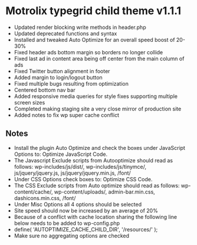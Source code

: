 
# Motrolix typegrid child theme v1.1.1

- Updated render blocking write methods in header.php
- Updated deprecated functions and syntax
- Installed and tweaked Auto Optimize for an overall speed boost of 20-30%
- Fixed header ads bottom margin so borders no longer collide
- Fixed last ad in content area being off center from the main column of ads
- Fixed Twitter button alignment in footer
- Added margin to login/logout button
- Fixed multiple bugs resulting from optimization
- Centered bottom nav bar
- Added responsive media queries for style fixes supporting multiple screen sizes
- Completed making staging site a very close mirror of production site
- Added notes to fix wp super cache conflict

## Notes

- Install the plugin Auto Optimize and check the boxes under JavaScript Options to: Optimize JavaScript Code.
- The Javascript Exclude scripts from Autooptimize should read as follows: wp-includes/js/dist/, wp-includes/js/tinymce/, js/jquery/jquery.js, js/jquery/jquery.min.js, /font/ 
- Under CSS Options check boxes to: Optimize CSS Code.
- The CSS Exclude scripts from Auto optimize should read as follows: wp-content/cache/, wp-content/uploads/, admin-bar.min.css, dashicons.min.css, /font/
- Under Misc Options all 4 options should be selected
- Site speed should now be increased by an average of 20%
- Because of a conflict with cache location sharing the following line below needs to be added to wp-config.php 
- define( 'AUTOPTIMIZE_CACHE_CHILD_DIR', '/resources/' );
- Make sure no aggregating options are checked